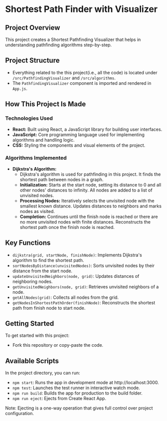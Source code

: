 # Shortest Path Finder with Visualizer

## Project Overview
This project creates a Shortest Pathfinding Visualizer that helps in understanding pathfinding algorithms step-by-step.

## Project Structure
- Everything related to the this project(i.e., all the code) is located under `/src/PathfindingVisualizer` and `/src/algorithms`.
- The `PathfindingVisualizer` component is imported and rendered in `App.js`.

## How This Project Is Made
### Technologies Used
- **React:** Built using React, a JavaScript library for building user interfaces.
- **JavaScript:** Core programming language used for implementing algorithms and handling logic.
- **CSS:** Styling the components and visual elements of the project.

### Algorithms Implemented
- **Dijkstra's Algorithm:**
  - Dijkstra's algorithm is used for pathfinding in this project. It finds the shortest path between nodes in a graph.
  - **Initialization:** Starts at the start node, setting its distance to 0 and all other nodes' distances to infinity. All nodes are added to a list of unvisited nodes.
  - **Processing Nodes:** Iteratively selects the unvisited node with the smallest known distance. Updates distances to neighbors and marks nodes as visited.
  - **Completion:** Continues until the finish node is reached or there are no more unvisited nodes with finite distances. Reconstructs the shortest path once the finish node is reached.

## Key Functions
- `dijkstra(grid, startNode, finishNode)`: Implements Dijkstra's algorithm to find the shortest path.
- `sortNodesByDistance(unvisitedNodes)`: Sorts unvisited nodes by their distance from the start node.
- `updateUnvisitedNeighbors(node, grid)`: Updates distances of neighboring nodes.
- `getUnvisitedNeighbors(node, grid)`: Retrieves unvisited neighbors of a node.
- `getAllNodes(grid)`: Collects all nodes from the grid.
- `getNodesInShortestPathOrder(finishNode)`: Reconstructs the shortest path from finish node to start node.

## Getting Started
To get started with this project:
- Fork this repository or copy-paste the code.

## Available Scripts
In the project directory, you can run:
- `npm start`: Runs the app in development mode at http://localhost:3000.
- `npm test`: Launches the test runner in interactive watch mode.
- `npm run build`: Builds the app for production to the build folder.
- `npm run eject`: Ejects from Create React App.

Note: Ejecting is a one-way operation that gives full control over project configuration.

